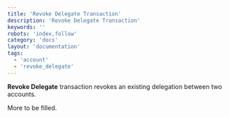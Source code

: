 ```yaml
---
title: 'Revoke Delegate Transaction'
description: 'Revoke Delegate Transaction'
keywords: ''
robots: 'index,follow'
category: 'docs'
layout: 'documentation'
tags:
  - 'account'
  - 'revoke_delegate'
---
```




**Revoke Delegate** transaction revokes an existing delegation between two accounts.

More to be filled.
